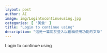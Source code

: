 ```yaml
---
layout: post
author: AI
image: img/Logintocontinueusing.jpg
categories: [ '美食' ]
title: "Login to continue using"
description: "這是一篇關於登入以繼續使用功能的文章"
---
```

Login to continue using